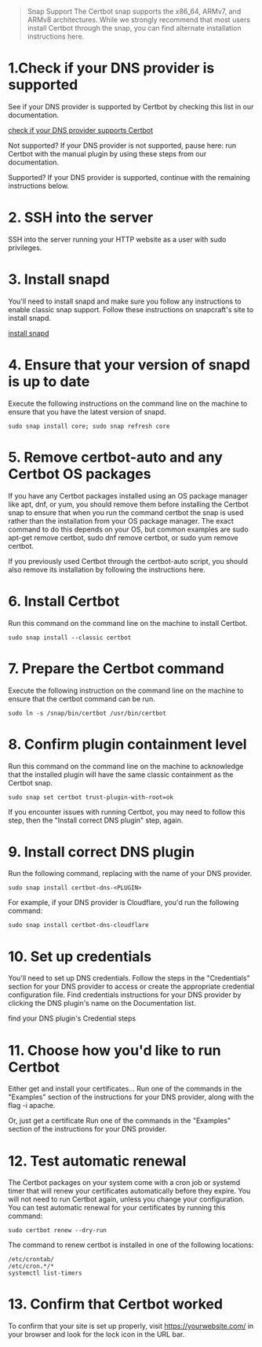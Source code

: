 >Snap Support
>The Certbot snap supports the x86_64, ARMv7, and ARMv8 architectures. While we strongly recommend that most users install Certbot through the snap, you can find alternate installation instructions here.

# 1.Check if your DNS provider is supported
See if your DNS provider is supported by Certbot by checking this list in our documentation.

[check if your DNS provider supports Certbot](https://certbot.eff.org/docs/using.html#dns-plugins)

Not supported?
If your DNS provider is not supported, pause here: run Certbot with the manual plugin by using these steps from our documentation.

Supported?
If your DNS provider is supported, continue with the remaining instructions below.

# 2. SSH into the server
SSH into the server running your HTTP website as a user with sudo privileges.

# 3. Install snapd
You'll need to install snapd and make sure you follow any instructions to enable classic snap support.
Follow these instructions on snapcraft's site to install snapd.

[install snapd](https://snapcraft.io/docs/installing-snapd/)

# 4. Ensure that your version of snapd is up to date
Execute the following instructions on the command line on the machine to ensure that you have the latest version of snapd.
```
sudo snap install core; sudo snap refresh core
```
# 5. Remove certbot-auto and any Certbot OS packages
If you have any Certbot packages installed using an OS package manager like apt, dnf, or yum, you should remove them before installing the Certbot snap to ensure that when you run the command certbot the snap is used rather than the installation from your OS package manager. The exact command to do this depends on your OS, but common examples are sudo apt-get remove certbot, sudo dnf remove certbot, or sudo yum remove certbot.

If you previously used Certbot through the certbot-auto script, you should also remove its installation by following the instructions here.

# 6. Install Certbot
Run this command on the command line on the machine to install Certbot.
```
sudo snap install --classic certbot
```
# 7. Prepare the Certbot command
Execute the following instruction on the command line on the machine to ensure that the certbot command can be run.
```
sudo ln -s /snap/bin/certbot /usr/bin/certbot
```
# 8. Confirm plugin containment level
Run this command on the command line on the machine to acknowledge that the installed plugin will have the same classic containment as the Certbot snap.
```
sudo snap set certbot trust-plugin-with-root=ok
```
If you encounter issues with running Certbot, you may need to follow this step, then the "Install correct DNS plugin" step, again.

# 9. Install correct DNS plugin
Run the following command, replacing <PLUGIN> with the name of your DNS provider.
  
```
sudo snap install certbot-dns-<PLUGIN>
```
  
For example, if your DNS provider is Cloudflare, you'd run the following command:
  
```
sudo snap install certbot-dns-cloudflare
```
  
# 10. Set up credentials
You'll need to set up DNS credentials.
Follow the steps in the "Credentials" section for your DNS provider to access or create the appropriate credential configuration file. Find credentials instructions for your DNS provider by clicking the DNS plugin's name on the Documentation list.

find your DNS plugin's Credential steps

# 11. Choose how you'd like to run Certbot
Either get and install your certificates...
Run one of the commands in the "Examples" section of the instructions for your DNS provider, along with the flag -i apache.

Or, just get a certificate
Run one of the commands in the "Examples" section of the instructions for your DNS provider.

# 12. Test automatic renewal
The Certbot packages on your system come with a cron job or systemd timer that will renew your certificates automatically before they expire. You will not need to run Certbot again, unless you change your configuration. You can test automatic renewal for your certificates by running this command:
```
sudo certbot renew --dry-run
```
The command to renew certbot is installed in one of the following locations:
```
/etc/crontab/
/etc/cron.*/*
systemctl list-timers
```
# 13. Confirm that Certbot worked
To confirm that your site is set up properly, visit https://yourwebsite.com/ in your browser and look for the lock icon in the URL bar.

